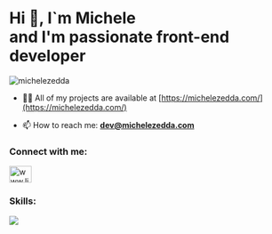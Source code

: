 <h1 align="left">Hi 👋, I`m Michele<br/>
and I'm passionate front-end developer</h1>

<p align="left"> <img src="https://komarev.com/ghpvc/?username=michelezedda&label=Profile%20views&color=0e75b6&style=flat" alt="michelezedda" /> </p>

- 👨‍💻 All of my projects are available at [https://michelezedda.com/](https://michelezedda.com/)

- 📫 How to reach me: **dev@michelezedda.com**

<h3 align="left">Connect with me:</h3>
<p align="left">
<a href="https://linkedin.com/in/www.linkedin.com/in/michelezedda" target="blank"><img align="center" src="https://raw.githubusercontent.com/rahuldkjain/github-profile-readme-generator/master/src/images/icons/Social/linked-in-alt.svg" alt="www.linkedin.com/in/michele-zedda-dev" height="30" width="40" /></a>
</p>

<h3 align="left">Skills:</h3>
  <a href="https://skillicons.dev">
    <img src="https://skillicons.dev/icons?i=html,css,js,ts,react,vite,sass,tailwind,vscode,github,git" />
  </a>
</p>
